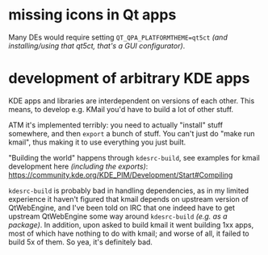 # missing icons in Qt apps

Many DEs would require setting `QT_QPA_PLATFORMTHEME=qt5ct` *(and installing/using that qt5ct, that's a GUI configurator)*.

# development of arbitrary KDE apps

KDE apps and libraries are interdependent on versions of each other. This means, to develop e.g. KMail you'd have to build a lot of other stuff.

ATM it's implemented terribly: you need to actually "install" stuff somewhere, and then `export` a bunch of stuff. You can't just do "make run kmail", thus making it to use everything you just built.

"Building the world" happens through `kdesrc-build`, see examples for kmail development here *(including the exports)*: https://community.kde.org/KDE_PIM/Development/Start#Compiling

`kdesrc-build` is probably bad in handling dependencies, as in my limited experience it haven't figured that kmail depends on upstream version of QtWebEngine, and I've been told on IRC that one indeed have to get upstream QtWebEngine some way around `kdesrc-build` *(e.g. as a package)*. In addition, upon asked to build kmail it went building 1xx apps, most of which have nothing to do with kmail; and worse of all, it failed to build 5x of them. So yea, it's definitely bad.
